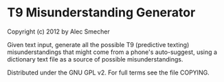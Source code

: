 T9 Misunderstanding Generator
=============================
Copyright (c) 2012 by Alec Smecher

Given text input, generate all the possible T9 (predictive texting)
misunderstandings that might come from a phone's auto-suggest, using a
dictionary text file as a source of possible misunderstandings.

Distributed under the GNU GPL v2. For full terms see the file COPYING.
